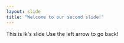 ```yaml
---
layout: slide
title: "Welcome to our second slide!"
---
```

This is lk's slide
Use the left arrow to go back!
